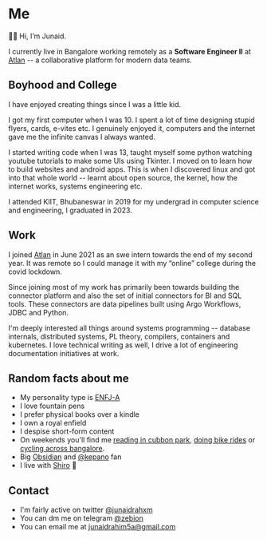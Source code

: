 # Me

👋🏻 Hi, I’m Junaid.

I currently live in Bangalore working remotely as a **Software Engineer II** at [Atlan](https://atlan.com/) -- a collaborative platform for modern data teams.

## Boyhood and College

I have enjoyed creating things since I was a little kid.

I got my first computer when I was 10. I spent a lot of time designing stupid flyers, cards, e-vites etc. I genuinely enjoyed it, computers and the internet gave me the infinite canvas I always wanted.

I started writing code when I was 13, taught myself some python watching youtube tutorials to make some UIs using Tkinter. I moved on to learn how to build websites and android apps. This is when I discovered linux and got into that whole world -- learnt about open source, the kernel, how the internet works, systems engineering etc.

I attended KIIT, Bhubaneswar in 2019 for my undergrad in computer science and engineering, I graduated in 2023.

## Work

I joined [Atlan](https://atlan.com/) in June 2021 as an swe intern towards the end of my second year. It was remote so I could manage it with my “online” college during the covid lockdown.

Since joining most of my work has primarily been towards building the connector platform and also the set of initial connectors for BI and SQL tools. These connectors are data pipelines built using Argo Workflows, JDBC and Python.

I'm deeply interested all things around systems programming -- database internals, distributed systems, PL theory, compilers, containers and kubernetes. I love technical writing as well, I drive a lot of engineering documentation initiatives at work.

## Random facts about me

- My personality type is [ENFJ-A](https://www.16personalities.com/profiles/08730342df3c2)
- I love fountain pens
- I prefer physical books over a kindle
- I own a royal enfield
- I despise short-form content
- On weekends you'll find me [reading in cubbon park](https://www.instagram.com/cubbonreads/), [doing bike rides](https://www.corner.inc/list/db4aac10-9f0e-461b-bf00-2d785b387bf0) or [cycling across bangalore](https://www.strava.com/athletes/50189743).
- Big [Obsidian](https://twitter.com/obsdmd) and [@kepano](https://twitter.com/kepano) fan
- I live with [Shiro](https://www.instagram.com/shirotoninn/) 🐶

## Contact

- I'm fairly active on twitter [@junaidrahxm](https://twitter.com/junaidrahxm)
- You can dm me on telegram [@zebion](https://t.me/zebion)
- You can email me at [junaidrahim5a@gmail.com](mailto:junaidrahim5a@gmail.com)

